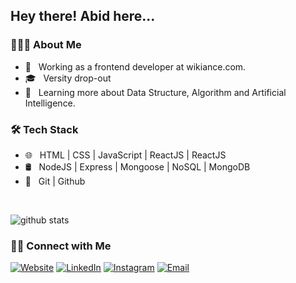 <h2> Hey there! Abid here...</h2>

<h3> 👨🏻‍💻 About Me </h3>

- 🤔 &nbsp; Working as a frontend developer at wikiance.com.
- 🎓 &nbsp; Versity drop-out
- 🌱 &nbsp; Learning more about Data Structure, Algorithm and Artificial Intelligence.

<h3>🛠 Tech Stack</h3>

- 🌐 &nbsp; HTML | CSS | JavaScript | ReactJS | ReactJS
- 🛢 &nbsp; NodeJS | Express | Mongoose | NoSQL | MongoDB
- 🔧 &nbsp; Git | Github

<br/>

![github stats](https://github-readme-stats.vercel.app/api?username=abid-shahriar&show_icons=true)

<h3> 🤝🏻 Connect with Me </h3>

<p align="center">

<a href="https://abidshahriar.me/"><img alt="Website" src="https://img.shields.io/badge/Website-www.abidshahriar.me-blue?style=flat-square&logo=google-chrome"></a>
<a href="https://www.linkedin.com/in/abidshahriar/"><img alt="LinkedIn" src="https://img.shields.io/badge/LinkedIn-abidshahriar-blue?style=flat-square&logo=linkedin"></a>
<a href="https://www.instagram.com/find.abid/"><img alt="Instagram" src="https://img.shields.io/badge/Instagram-find.abid-blue?style=flat-square&logo=instagram"></a>
<a href="mailto:abidshahriar7@gmail.com"><img alt="Email" src="https://img.shields.io/badge/Email-abidshahriar7@gmail.com-blue?style=flat-square&logo=gmail"></a>

</p>
